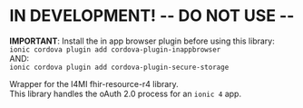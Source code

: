 # IN DEVELOPMENT! -- DO NOT USE --

**IMPORTANT**: Install the in app browser plugin before using this library:  
`ionic cordova plugin add cordova-plugin-inappbrowser`  
AND:  
`ionic cordova plugin add cordova-plugin-secure-storage`


Wrapper for the I4MI fhir-resource-r4 library.  
This library handles the oAuth 2.0 process for an `ionic 4` app.